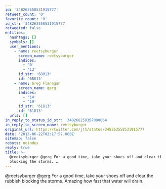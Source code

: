 ```yaml
---
id: '348263558531915777'
retweet_count: '0'
favorite_count: '0'
id_str: '348263558531915777'
retweeted: false
entities:
  hashtags: []
  symbols: []
  user_mentions:
    - name: reetsyburger
      screen_name: reetsyburger
      indices:
        - '0'
        - '13'
      id_str: '68013'
      id: '68013'
    - name: Greg Flanagan
      screen_name: gerg
      indices:
        - '14'
        - '19'
      id_str: '61813'
      id: '61813'
  urls: []
in_reply_to_status_id_str: '348260258357080064'
in_reply_to_screen_name: reetsyburger
original_url: https://twitter.com/jth/status/348263558531915777
date: '2013-06-22T02:17:57.000Z'
sitemap: false
robots: noindex
reply: true
title: >-
  @reetsyburger @gerg For a good time, take your shoes off and clear the rubbish
  blocking the storms. …
---
```


@reetsyburger @gerg For a good time, take your shoes off and clear the rubbish blocking the storms. Amazing how fast that water will drain.